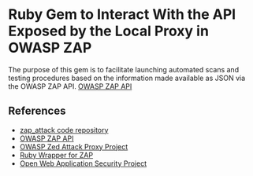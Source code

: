 # Ruby Gem to Interact With the API Exposed by the Local Proxy in OWASP ZAP

The purpose of this gem is to facilitate launching automated scans and testing
procedures based on the information made available as JSON via the OWASP ZAP API.
[OWASP ZAP API](https://github.com/zaproxy/zaproxy/wiki/ApiDetails "zaproxy's ApiDetails wiki at GitHub")

## References

* [zap_attack code repository](https://github.com/decal/zap_attack "decal's zap_attack repository at GitHub")
* [OWASP ZAP API](https://github.com/zaproxy/zaproxy/wiki/ApiDetails "zaproxy's ApiDetails wiki at GitHub")
* [OWASP Zed Attack Proxy Project](https://www.owasp.org/index.php/OWASP_Zed_Attack_Proxy_Project "ZAP Project Home Page at OWASP")
* [Ruby Wrapper for ZAP](https://rubygems.org/gems/owasp_zap "owasp_zap gem at RubyGems.org")
* [Open Web Application Security Project](https://owasp.org "The free and open software security community")

